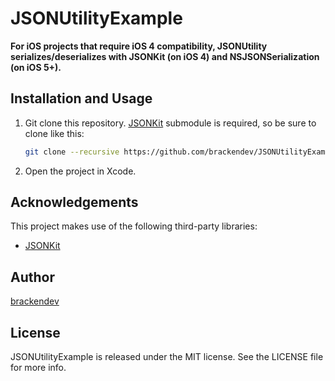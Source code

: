 JSONUtilityExample
==================

**For iOS projects that require iOS 4 compatibility, JSONUtility serializes/deserializes with JSONKit (on iOS 4) and NSJSONSerialization (on iOS 5+).**

## Installation and Usage

1. Git clone this repository. [JSONKit](https://github.com/johnezang/JSONKit) submodule is required, so be sure to clone like this:

    ```bash
    git clone --recursive https://github.com/brackendev/JSONUtilityExample.git
    ```
    
2. Open the project in Xcode.

## Acknowledgements

This project makes use of the following third-party libraries:

* [JSONKit](https://github.com/johnezang/JSONKit)

## Author

[brackendev](https://www.github.com/brackendev)

## License

JSONUtilityExample is released under the MIT license. See the LICENSE file for more info.
